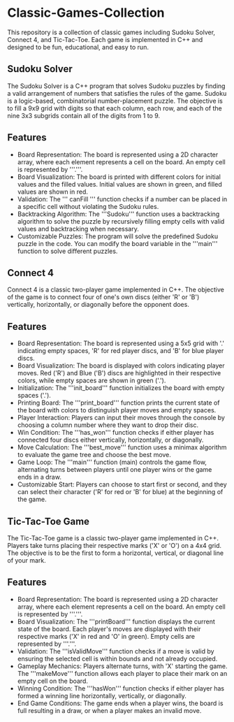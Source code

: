 # Classic-Games-Collection
This repository is a collection of classic games including Sudoku Solver, Connect 4, and Tic-Tac-Toe. Each game is implemented in C++ and designed to be fun, educational, and easy to run.

## Sudoku Solver
The Sudoku Solver is a C++ program that solves Sudoku puzzles by finding a valid arrangement of numbers that satisfies the rules of the game. Sudoku is a logic-based, combinatorial number-placement puzzle. The objective is to fill a 9x9 grid with digits so that each column, each row, and each of the nine 3x3 subgrids contain all of the digits from 1 to 9.

## Features
* Board Representation: The board is represented using a 2D character array, where each element represents a cell on the board. An empty cell is represented by '''.'''.
* Board Visualization: The board is printed with different colors for initial values and the filled values. Initial values are shown in green, and filled values are shown in red.
* Validation: The ''' canFill ''' function checks if a number can be placed in a specific cell without violating the Sudoku rules.
* Backtracking Algorithm: The '''Sudoku''' function uses a backtracking algorithm to solve the puzzle by recursively filling empty cells with valid values and backtracking when necessary.
* Customizable Puzzles: The program will solve the predefined Sudoku puzzle in the code. You can modify the board variable in the '''main''' function to solve different puzzles.
## Connect 4
Connect 4 is a classic two-player game implemented in C++. The objective of the game is to connect four of one's own discs (either 'R' or 'B') vertically, horizontally, or diagonally before the opponent does.

## Features
* Board Representation: The board is represented using a 5x5 grid with '.' indicating empty spaces, 'R' for red player discs, and 'B' for blue player discs.
* Board Visualization: The board is displayed with colors indicating player moves. Red ('R') and Blue ('B') discs are highlighted in their respective colors, while empty spaces are shown in green ('.').
* Initialization: The '''init_board''' function initializes the board with empty spaces ('.').
* Printing Board: The '''print_board''' function prints the current state of the board with colors to distinguish player moves and empty spaces.
* Player Interaction: Players can input their moves through the console by choosing a column number where they want to drop their disc.
* Win Condition: The '''has_won''' function checks if either player has connected four discs either vertically, horizontally, or diagonally.
* Move Calculation: The '''best_move''' function uses a minimax algorithm to evaluate the game tree and choose the best move.
* Game Loop: The '''main''' function (main) controls the game flow, alternating turns between players until one player wins or the game ends in a draw.
* Customizable Start: Players can choose to start first or second, and they can select their character ('R' for red or 'B' for blue) at the beginning of the game.
## Tic-Tac-Toe Game
The Tic-Tac-Toe game is a classic two-player game implemented in C++. Players take turns placing their respective marks ('X' or 'O') on a 4x4 grid. The objective is to be the first to form a horizontal, vertical, or diagonal line of your mark.

## Features
* Board Representation: The board is represented using a 2D character array, where each element represents a cell on the board. An empty cell is represented by '''.'''.
* Board Visualization: The '''printBoard''' function displays the current state of the board. Each player's moves are displayed with their respective marks ('X' in red and 'O' in green). Empty cells are represented by '''.'''.
* Validation: The '''isValidMove''' function checks if a move is valid by ensuring the selected cell is within bounds and not already occupied.
* Gameplay Mechanics: Players alternate turns, with 'X' starting the game. The '''makeMove''' function allows each player to place their mark on an empty cell on the board.
* Winning Condition: The '''hasWon''' function checks if either player has formed a winning line horizontally, vertically, or diagonally.
* End Game Conditions: The game ends when a player wins, the board is full resulting in a draw, or when a player makes an invalid move.
